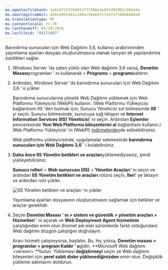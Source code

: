 ```yaml
---
ms.openlocfilehash: 1e6c6714720d652fff266e3e852d01982c98e34a
ms.sourcegitcommit: d20ce855461c240ac5eee0fcfe373f166b4a04a9
ms.translationtype: MT
ms.contentlocale: tr-TR
ms.lasthandoff: 05/29/2020
ms.locfileid: "84173907"
---
```

Barındırma sunucuları için Web Dağıtımı 3,6, kullanıcı arabiriminden yayımlama ayarları dosyası oluşturulmasına olanak tanıyan ek yapılandırma özellikleri sağlar.

1. Windows Server 'da zaten yüklü olan Web dağıtımı 3,6 varsa, **Denetim Masası**programları ' nı kullanarak  >  **Programs**  >  **programı**kaldırın.

2. Ardından, Windows Server 'da barındırma sunucuları için Web Dağıtımı 3,6 ' ü yükler.

    Barındırma sunucularına yönelik Web Dağıtımı yüklemek için Web Platformu Yükleyicisi (WebPI) kullanın. (Web Platformu Yükleyicisi bağlantısını IIS 'den bulmak için, Sunucu Yöneticisi sol bölmesinde **IIS** ' yi seçin. Sunucu bölmesinde, sunucuya sağ tıklayın ve **Internet Information Services (IIS) Yöneticisi**' ni seçin. Ardından **Eylemler** penceresinde **Yeni Web Platformu bileşenlerini al** bağlantısını kullanın.) Web Platformu Yükleyicisi 'ni (WebPI) [indirmelerden](https://www.microsoft.com/web/downloads/platform.aspx)de edinebilirsiniz.

    Web platformu yükleyicisinde, uygulamalar sekmesinde **barındırma sunucuları için Web Dağıtımı 3,6** ' i bulabilirsiniz.

3. **Daha önce IIS Yönetim betikleri ve araçları**yüklemediyseniz, şimdi yükleyebilirsiniz.

    **Sunucu rolleri**  >  **Web sunucusu (IIS)**  >  **Yönetim Araçları**' nı seçin ve ardından **IIS Yönetim betikleri ve araçları** rolünü seçin, **İleri**' ye tıklayın ve ardından rolü yükler.

    ![IIS Yönetim betikleri ve araçları 'nı yükler](../../deployment/media/tutorial-iis-management-scripts-and-tools.png)

    Yayımlama ayarları dosyasının oluşturulmasını sağlamak için betikler ve araçlar gereklidir.

4. Seçim **Denetim Masası ' nı > sistem ve güvenlik > yönetim araçları > Hizmetleri** ' ni açarak ve **Web Deployment Agent hizmetinin** çalıştığından emin olun (hizmet adı eski sürümlerde farklı olduğundan) Web dağıtımı düzgün çalıştığını doğrulayın.

    Aracı hizmeti çalışmıyorsa, başlatın. Bu, hiç yoksa, **Denetim masası > programlar > program Kaldır ' a**gidin, **Microsoft Web dağıtımı \<version> **bulun. Yüklemeyi **değiştirmeyi** seçin ve Web dağıtımı bileşenleri için **yerel sabit diske yüklenediğinizden** emin olun. Değişiklik yükleme adımlarını doldurun.